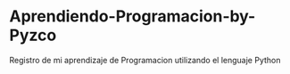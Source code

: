 # Aprendiendo-Programacion-by-Pyzco
Registro de mi aprendizaje de Programacion utilizando el lenguaje Python

